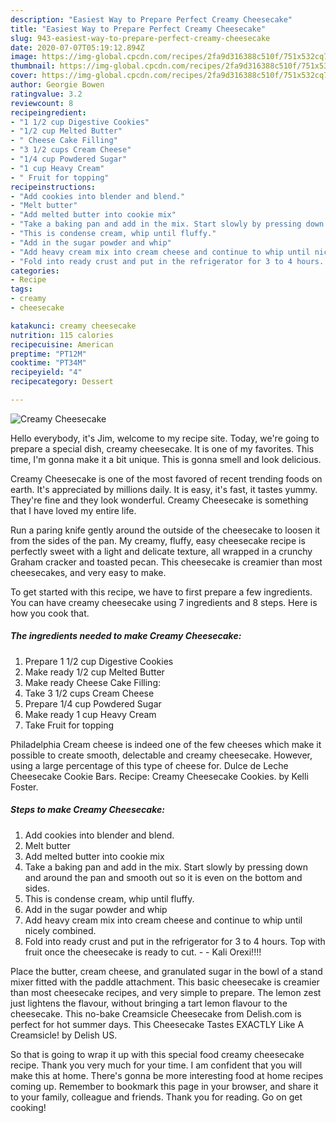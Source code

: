 ```yaml
---
description: "Easiest Way to Prepare Perfect Creamy Cheesecake"
title: "Easiest Way to Prepare Perfect Creamy Cheesecake"
slug: 943-easiest-way-to-prepare-perfect-creamy-cheesecake
date: 2020-07-07T05:19:12.894Z
image: https://img-global.cpcdn.com/recipes/2fa9d316388c510f/751x532cq70/creamy-cheesecake-recipe-main-photo.jpg
thumbnail: https://img-global.cpcdn.com/recipes/2fa9d316388c510f/751x532cq70/creamy-cheesecake-recipe-main-photo.jpg
cover: https://img-global.cpcdn.com/recipes/2fa9d316388c510f/751x532cq70/creamy-cheesecake-recipe-main-photo.jpg
author: Georgie Bowen
ratingvalue: 3.2
reviewcount: 8
recipeingredient:
- "1 1/2 cup Digestive Cookies"
- "1/2 cup Melted Butter"
- " Cheese Cake Filling"
- "3 1/2 cups Cream Cheese"
- "1/4 cup Powdered Sugar"
- "1 cup Heavy Cream"
- " Fruit for topping"
recipeinstructions:
- "Add cookies into blender and blend."
- "Melt butter"
- "Add melted butter into cookie mix"
- "Take a baking pan and add in the mix. Start slowly by pressing down and around the pan and smooth out so it is even on the bottom and sides."
- "This is condense cream, whip until fluffy."
- "Add in the sugar powder and whip"
- "Add heavy cream mix into cream cheese and continue to whip until nicely combined."
- "Fold into ready crust and put in the refrigerator for 3 to 4 hours. Top with fruit once the cheesecake is ready to cut.  Kali Orexi!!!!"
categories:
- Recipe
tags:
- creamy
- cheesecake

katakunci: creamy cheesecake 
nutrition: 115 calories
recipecuisine: American
preptime: "PT12M"
cooktime: "PT34M"
recipeyield: "4"
recipecategory: Dessert

---
```



![Creamy Cheesecake](https://img-global.cpcdn.com/recipes/2fa9d316388c510f/751x532cq70/creamy-cheesecake-recipe-main-photo.jpg)

Hello everybody, it's Jim, welcome to my recipe site. Today, we're going to prepare a special dish, creamy cheesecake. It is one of my favorites. This time, I'm gonna make it a bit unique. This is gonna smell and look delicious.

Creamy Cheesecake is one of the most favored of recent trending foods on earth. It's appreciated by millions daily. It is easy, it's fast, it tastes yummy. They're fine and they look wonderful. Creamy Cheesecake is something that I have loved my entire life.

Run a paring knife gently around the outside of the cheesecake to loosen it from the sides of the pan. My creamy, fluffy, easy cheesecake recipe is perfectly sweet with a light and delicate texture, all wrapped in a crunchy Graham cracker and toasted pecan. This cheesecake is creamier than most cheesecakes, and very easy to make.


To get started with this recipe, we have to first prepare a few ingredients. You can have creamy cheesecake using 7 ingredients and 8 steps. Here is how you cook that.

<!--inarticleads1-->

##### The ingredients needed to make Creamy Cheesecake:

1. Prepare 1 1/2 cup Digestive Cookies
1. Make ready 1/2 cup Melted Butter
1. Make ready  Cheese Cake Filling:
1. Take 3 1/2 cups Cream Cheese
1. Prepare 1/4 cup Powdered Sugar
1. Make ready 1 cup Heavy Cream
1. Take  Fruit for topping


Philadelphia Cream cheese is indeed one of the few cheeses which make it possible to create smooth, delectable and creamy cheesecake. However, using a large percentage of this type of cheese for. Dulce de Leche Cheesecake Cookie Bars. Recipe: Creamy Cheesecake Cookies. by Kelli Foster. 

<!--inarticleads2-->

##### Steps to make Creamy Cheesecake:

1. Add cookies into blender and blend.
1. Melt butter
1. Add melted butter into cookie mix
1. Take a baking pan and add in the mix. Start slowly by pressing down and around the pan and smooth out so it is even on the bottom and sides.
1. This is condense cream, whip until fluffy.
1. Add in the sugar powder and whip
1. Add heavy cream mix into cream cheese and continue to whip until nicely combined.
1. Fold into ready crust and put in the refrigerator for 3 to 4 hours. Top with fruit once the cheesecake is ready to cut. -  - Kali Orexi!!!!


Place the butter, cream cheese, and granulated sugar in the bowl of a stand mixer fitted with the paddle attachment. This basic cheesecake is creamier than most cheesecake recipes, and very simple to prepare. The lemon zest just lightens the flavour, without bringing a tart lemon flavour to the cheesecake. This no-bake Creamsicle Cheesecake from Delish.com is perfect for hot summer days. This Cheesecake Tastes EXACTLY Like A Creamsicle! by Delish US. 

So that is going to wrap it up with this special food creamy cheesecake recipe. Thank you very much for your time. I am confident that you will make this at home. There's gonna be more interesting food at home recipes coming up. Remember to bookmark this page in your browser, and share it to your family, colleague and friends. Thank you for reading. Go on get cooking!

